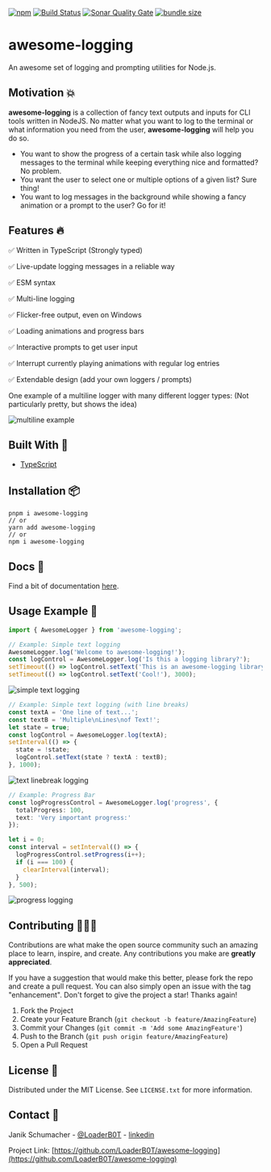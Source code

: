 [![npm](https://img.shields.io/npm/v/awesome-logging?color=%2300d26a&style=for-the-badge)](https://www.npmjs.com/package/awesome-logging)
[![Build Status](https://img.shields.io/github/actions/workflow/status/LoaderB0T/awesome-logging/build.yml?branch=main&style=for-the-badge)](https://github.com/LoaderB0T/awesome-logging/actions/workflows/build.yml)
[![Sonar Quality Gate](https://img.shields.io/sonar/quality_gate/LoaderB0T_awesome-logging?server=https%3A%2F%2Fsonarcloud.io&style=for-the-badge)](https://sonarcloud.io/summary/new_code?id=LoaderB0T_awesome-logging)
[![bundle size](https://img.shields.io/bundlephobia/minzip/awesome-logging?color=%23FF006F&label=Bundle%20Size&style=for-the-badge)](https://bundlephobia.com/package/awesome-logging)

# awesome-logging

An awesome set of logging and prompting utilities for Node.js.

## Motivation 💥

**awesome-logging** is a collection of fancy text outputs and inputs for CLI tools written in NodeJS.
No matter what you want to log to the terminal or what information you need from the user, **awesome-logging** will help you do so.

- You want to show the progress of a certain task while also logging messages to the terminal while keeping everything nice and formatted? No problem.
- You want the user to select one or multiple options of a given list? Sure thing!
- You want to log messages in the background while showing a fancy animation or a prompt to the user? Go for it!

## Features 🔥

✅ Written in TypeScript (Strongly typed)

✅ Live-update logging messages in a reliable way

✅ ESM syntax

✅ Multi-line logging

✅ Flicker-free output, even on Windows

✅ Loading animations and progress bars

✅ Interactive prompts to get user input

✅ Interrupt currently playing animations with regular log entries

✅ Extendable design (add your own loggers / prompts)

One example of a multiline logger with many different logger types: (Not particularly pretty, but shows the idea)

![multiline example](https://user-images.githubusercontent.com/37637338/124401662-e6793480-dd2a-11eb-9a8d-c09328b19259.gif)

## Built With 🔧

- [TypeScript](https://www.typescriptlang.org/)

## Installation 📦

```console
pnpm i awesome-logging
// or
yarn add awesome-logging
// or
npm i awesome-logging
```

## Docs 📃

Find a bit of documentation [here](https://github.com/LoaderB0T/awesome-logging/blob/main/DOCS.md).

## Usage Example 🚀

```typescript
import { AwesomeLogger } from 'awesome-logging';
```

```typescript
// Example: Simple text logging
AwesomeLogger.log('Welcome to awesome-logging!');
const logControl = AwesomeLogger.log('Is this a logging library?');
setTimeout(() => logControl.setText('This is an awesome-logging library!'), 1500);
setTimeout(() => logControl.setText('Cool!'), 3000);
```

![simple text logging](https://user-images.githubusercontent.com/37637338/124401295-e8da8f00-dd28-11eb-8b46-4efbfba30008.gif)

```typescript
// Example: Simple text logging (with line breaks)
const textA = 'One line of text...';
const textB = 'Multiple\nLines\nof Text!';
let state = true;
const logControl = AwesomeLogger.log(textA);
setInterval(() => {
  state = !state;
  logControl.setText(state ? textA : textB);
}, 1000);
```

![text linebreak logging](https://user-images.githubusercontent.com/37637338/124401381-78803d80-dd29-11eb-8407-f3c462a455fc.gif)

```typescript
// Example: Progress Bar
const logProgressControl = AwesomeLogger.log('progress', {
  totalProgress: 100,
  text: 'Very important progress:'
});

let i = 0;
const interval = setInterval(() => {
  logProgressControl.setProgress(i++);
  if (i === 100) {
    clearInterval(interval);
  }
}, 500);
```

![progress logging](https://user-images.githubusercontent.com/37637338/124401404-a9607280-dd29-11eb-9956-8378f54ffe0f.gif)

## Contributing 🧑🏻‍💻

Contributions are what make the open source community such an amazing place to learn, inspire, and create. Any contributions you make are **greatly appreciated**.

If you have a suggestion that would make this better, please fork the repo and create a pull request. You can also simply open an issue with the tag "enhancement".
Don't forget to give the project a star! Thanks again!

1. Fork the Project
2. Create your Feature Branch (`git checkout -b feature/AmazingFeature`)
3. Commit your Changes (`git commit -m 'Add some AmazingFeature'`)
4. Push to the Branch (`git push origin feature/AmazingFeature`)
5. Open a Pull Request

## License 🔑

Distributed under the MIT License. See `LICENSE.txt` for more information.

## Contact 📧

Janik Schumacher - [@LoaderB0T](https://twitter.com/LoaderB0T) - [linkedin](https://www.linkedin.com/in/janikschumacher/)

Project Link: [https://github.com/LoaderB0T/awesome-logging](https://github.com/LoaderB0T/awesome-logging)
